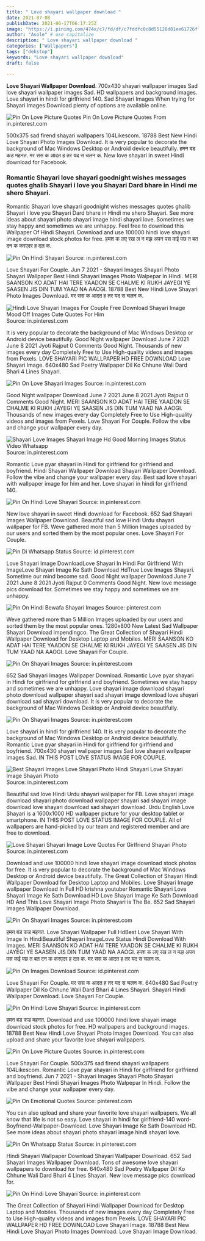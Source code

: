 ```yaml
---
title: " Love shayari wallpaper download "
date: 2021-07-08
publishDate: 2021-06-17T06:17:25Z
image: "https://i.pinimg.com/474x/c7/fd/df/c7fddfc0c8d55128d81ee61726ff7a7b.jpg"
author: "Asole" # use capitalize
description: " Love shayari wallpaper download "
categories: ["Wallpapers"]
tags: ["dekstop"]
keywords: "Love shayari wallpaper download"
draft: false

---
```



**Love Shayari Wallpaper Download**. 700x430 shayari wallpaper images Sad love shayari wallpaper images Sad. HD wallpapers and background images. Love shayari in hindi for girlfriend 140. Sad Shayari Images When trying for Shayari Images Download plenty of options are available online.

![Pin On Love Picture Quotes](https://i.pinimg.com/474x/48/13/91/48139160694ffd95d0badbd5da65992b.jpg "Pin On Love Picture Quotes")
Pin On Love Picture Quotes From in.pinterest.com


500x375 sad firend shayari wallpapers 104Likescom. 18788 Best New Hindi Love Shayari Photo Images Download. It is very popular to decorate the background of Mac Windows Desktop or Android device beautifully. हमन बड कड महनत. मर सस क आदत ह तर यद स चलन क. New love shayari in sweet Hindi download for Facebook.

### Romantic Shayari love shayari goodnight wishes messages quotes ghalib Shayari i love you Shayari Dard bhare in Hindi me shero Shayari.

Romantic Shayari love shayari goodnight wishes messages quotes ghalib Shayari i love you Shayari Dard bhare in Hindi me shero Shayari. See more ideas about shayari photo shayari image hindi shayari love. Sometimes we stay happy and sometimes we are unhappy. Feel free to download this Wallpaper Of Hindi Shayari. Download and use 100000 hindi love shayari image download stock photos for free. हमश क लए रख ल न मझ अपन पस कई पछ त बत दन क करएदर ह दल क.


![Pin On Hindi Shayari](https://i.pinimg.com/originals/de/05/76/de0576234e9b394a5429d92fd7850352.jpg "Pin On Hindi Shayari")
Source: in.pinterest.com

Love Shayari For Couple. Jun 7 2021 - Shayari Images Shayari Photo Shayari Wallpaper Best Hindi Shayari Images Photo Walpepar In Hindi. MERI SAANSON KO ADAT HAI TERE YAADON SE CHALME KI RUKH JAYEGI YE SAASEN JIS DIN TUM YAAD NA AAOGI. 18788 Best New Hindi Love Shayari Photo Images Download. मर सस क आदत ह तर यद स चलन क.

![Hindi Love Shayari Images For Couple Free Download Shayari Image Mood Off Images Cute Quotes For Him](https://i.pinimg.com/736x/44/5e/87/445e87f0370a9161272bc108c95347c3.jpg "Hindi Love Shayari Images For Couple Free Download Shayari Image Mood Off Images Cute Quotes For Him")
Source: in.pinterest.com

It is very popular to decorate the background of Mac Windows Desktop or Android device beautifully. Good Night wallpaper Download June 7 2021 June 8 2021 Jyoti Rajput 0 Comments Good Night. Thousands of new images every day Completely Free to Use High-quality videos and images from Pexels. LOVE SHAYARI PIC WALLPAPER HD FREE DOWNLOAD Love Shayari Image. 640x480 Sad Poetry Wallpaper Dil Ko Chhune Wali Dard Bhari 4 Lines Shayari.

![Pin On Love Shayari Images](https://i.pinimg.com/564x/ce/8a/6c/ce8a6c6a82e2f7ee96d7b7d2f47efc27.jpg "Pin On Love Shayari Images")
Source: in.pinterest.com

Good Night wallpaper Download June 7 2021 June 8 2021 Jyoti Rajput 0 Comments Good Night. MERI SAANSON KO ADAT HAI TERE YAADON SE CHALME KI RUKH JAYEGI YE SAASEN JIS DIN TUM YAAD NA AAOGI. Thousands of new images every day Completely Free to Use High-quality videos and images from Pexels. Love Shayari For Couple. Follow the vibe and change your wallpaper every day.

![Shayari Love Images Shayari Image Hd Good Morning Images Status Video Whatsapp](https://i.pinimg.com/originals/9e/2c/2b/9e2c2b8d9df381797adf1d1c0501896f.jpg "Shayari Love Images Shayari Image Hd Good Morning Images Status Video Whatsapp")
Source: in.pinterest.com

Romantic Love pyar shayari in Hindi for girlfriend for girlfriend and boyfriend. Hindi Shayari Wallpaper Download Shayari Wallpaper Download. Follow the vibe and change your wallpaper every day. Best sad love shayari with wallpaper image for him and her. Love shayari in hindi for girlfriend 140.

![Pin On Hindi Love Shayari](https://i.pinimg.com/564x/5e/aa/d0/5eaad0fb6e99fb39c5efaf9bf1d267ec.jpg "Pin On Hindi Love Shayari")
Source: in.pinterest.com

New love shayari in sweet Hindi download for Facebook. 652 Sad Shayari Images Wallpaper Download. Beautiful sad love Hindi Urdu shayari wallpaper for FB. Weve gathered more than 5 Million Images uploaded by our users and sorted them by the most popular ones. Love Shayari For Couple.

![Pin Di Whatsapp Status](https://i.pinimg.com/474x/b8/55/ec/b855ecd3792e0d6fb0ee9508e1178b31.jpg "Pin Di Whatsapp Status")
Source: id.pinterest.com

Love Shayari Image DownloadLove Shayari In Hindi For Girlfriend With ImageLove Shayari Image Ke Sath Download HdTrue Love Images Shayari. Sometime our mind become sad. Good Night wallpaper Download June 7 2021 June 8 2021 Jyoti Rajput 0 Comments Good Night. New love message pics download for. Sometimes we stay happy and sometimes we are unhappy.

![Pin On Hindi Bewafa Shayari Images](https://i.pinimg.com/originals/71/1f/10/711f10b0c729c9518b7a6ffc51942372.jpg "Pin On Hindi Bewafa Shayari Images")
Source: pinterest.com

Weve gathered more than 5 Million Images uploaded by our users and sorted them by the most popular ones. 1280x800 New Latest Sad Wallpaper Shayari Download impendingco. The Great Collection of Shayari Hindi Wallpaper Download for Desktop Laptop and Mobiles. MERI SAANSON KO ADAT HAI TERE YAADON SE CHALME KI RUKH JAYEGI YE SAASEN JIS DIN TUM YAAD NA AAOGI. Love Shayari For Couple.

![Pin On Shayari Images](https://i.pinimg.com/originals/6b/47/1a/6b471a71b6aba60580517fc96ed5eabd.jpg "Pin On Shayari Images")
Source: in.pinterest.com

652 Sad Shayari Images Wallpaper Download. Romantic Love pyar shayari in Hindi for girlfriend for girlfriend and boyfriend. Sometimes we stay happy and sometimes we are unhappy. Love shayari image download shayari photo download wallpaper shayari sad shayari image download love shayari download sad shayari download. It is very popular to decorate the background of Mac Windows Desktop or Android device beautifully.

![Pin On Shayari Images](https://i.pinimg.com/originals/20/14/aa/2014aa3f7febc1f73a0de23799fa3f68.jpg "Pin On Shayari Images")
Source: in.pinterest.com

Love shayari in hindi for girlfriend 140. It is very popular to decorate the background of Mac Windows Desktop or Android device beautifully. Romantic Love pyar shayari in Hindi for girlfriend for girlfriend and boyfriend. 700x430 shayari wallpaper images Sad love shayari wallpaper images Sad. IN THIS POST LOVE STATUS IMAGE FOR COUPLE.

![Best Shayari Images Love Shayari Photo Hindi Shayari Love Shayari Image Shayari Photo](https://i.pinimg.com/474x/9f/9f/b1/9f9fb10ba6bd7a80e6657f0ab348bb2e.jpg "Best Shayari Images Love Shayari Photo Hindi Shayari Love Shayari Image Shayari Photo")
Source: in.pinterest.com

Beautiful sad love Hindi Urdu shayari wallpaper for FB. Love shayari image download shayari photo download wallpaper shayari sad shayari image download love shayari download sad shayari download. Urdu English Love Shayari is a 1600x1000 HD wallpaper picture for your desktop tablet or smartphone. IN THIS POST LOVE STATUS IMAGE FOR COUPLE. All of wallpapers are hand-picked by our team and registered member and are free to download.

![Love Shayari Shayari Image Love Quotes For Girlfriend Shayari Photo](https://i.pinimg.com/originals/e7/ae/b1/e7aeb1d95c402ae34bc9e147bc080a05.jpg "Love Shayari Shayari Image Love Quotes For Girlfriend Shayari Photo")
Source: in.pinterest.com

Download and use 100000 hindi love shayari image download stock photos for free. It is very popular to decorate the background of Mac Windows Desktop or Android device beautifully. The Great Collection of Shayari Hindi Wallpaper Download for Desktop Laptop and Mobiles. Love Shayari Image wallpaper Download In Full HD krishna youtuber Romantic Shayari Love Shayari Image Ke Sath Download HD Love Shayari Image Ke Sath Download HD And This Love Shayari Image Photo Shayari is The Be. 652 Sad Shayari Images Wallpaper Download.

![Pin On Shayari Images](https://i.pinimg.com/474x/ea/37/26/ea372653643c48a5aaa350ec0f7738e4.jpg "Pin On Shayari Images")
Source: in.pinterest.com

हमन बड कड महनत. Love Shayari Wallpaper Full HdBest Love Shayari With Image In HindiBeautiful Shayari ImageLove Status Hindi Download With Images. MERI SAANSON KO ADAT HAI TERE YAADON SE CHALME KI RUKH JAYEGI YE SAASEN JIS DIN TUM YAAD NA AAOGI. हमश क लए रख ल न मझ अपन पस कई पछ त बत दन क करएदर ह दल क. मर सस क आदत ह तर यद स चलन क.

![Pin On Images Download](https://i.pinimg.com/474x/0f/a6/3b/0fa63b34451795ce014cc2e572874353.jpg "Pin On Images Download")
Source: id.pinterest.com

Love Shayari For Couple. मर सस क आदत ह तर यद स चलन क. 640x480 Sad Poetry Wallpaper Dil Ko Chhune Wali Dard Bhari 4 Lines Shayari. Shayari Hindi Wallpaper Download. Love Shayari For Couple.

![Pin On Hindi Love Shayari](https://i.pinimg.com/736x/05/a8/bf/05a8bf9442d8e963b6626781b5b49329.jpg "Pin On Hindi Love Shayari")
Source: in.pinterest.com

हमन बड कड महनत. Download and use 100000 hindi love shayari image download stock photos for free. HD wallpapers and background images. 18788 Best New Hindi Love Shayari Photo Images Download. You can also upload and share your favorite love shayari wallpapers.

![Pin On Love Picture Quotes](https://i.pinimg.com/474x/48/13/91/48139160694ffd95d0badbd5da65992b.jpg "Pin On Love Picture Quotes")
Source: in.pinterest.com

Love Shayari For Couple. 500x375 sad firend shayari wallpapers 104Likescom. Romantic Love pyar shayari in Hindi for girlfriend for girlfriend and boyfriend. Jun 7 2021 - Shayari Images Shayari Photo Shayari Wallpaper Best Hindi Shayari Images Photo Walpepar In Hindi. Follow the vibe and change your wallpaper every day.

![Pin On Emotional Quotes](https://i.pinimg.com/originals/4d/5e/66/4d5e6685a29fa91c063f0d4d3bb645e8.jpg "Pin On Emotional Quotes")
Source: pinterest.com

You can also upload and share your favorite love shayari wallpapers. We all know that life is not so easy. Love shayari in hindi for girlfriend-140 word-Boyfriend-Wallpaper-Download. Love Shayari Image Ke Sath Download HD. See more ideas about shayari photo shayari image hindi shayari love.

![Pin On Whatsapp Status](https://i.pinimg.com/236x/00/48/d4/0048d4202bab25d9ca7b38eb70486b09.jpg "Pin On Whatsapp Status")
Source: in.pinterest.com

Hindi Shayari Wallpaper Download Shayari Wallpaper Download. 652 Sad Shayari Images Wallpaper Download. Tons of awesome love shayari wallpapers to download for free. 640x480 Sad Poetry Wallpaper Dil Ko Chhune Wali Dard Bhari 4 Lines Shayari. New love message pics download for.

![Pin On Hindi Love Shayari](https://i.pinimg.com/474x/c7/fd/df/c7fddfc0c8d55128d81ee61726ff7a7b.jpg "Pin On Hindi Love Shayari")
Source: in.pinterest.com

The Great Collection of Shayari Hindi Wallpaper Download for Desktop Laptop and Mobiles. Thousands of new images every day Completely Free to Use High-quality videos and images from Pexels. LOVE SHAYARI PIC WALLPAPER HD FREE DOWNLOAD Love Shayari Image. 18788 Best New Hindi Love Shayari Photo Images Download. Love Shayari Image Download.

